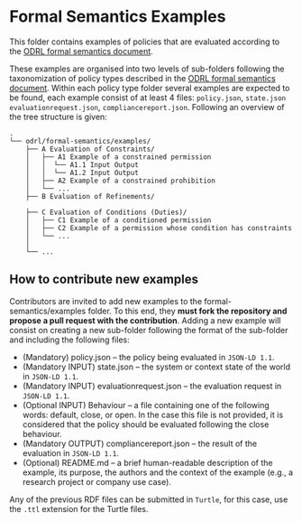 # Formal Semantics Examples

This folder contains examples of policies that are evaluated according to the [ODRL formal semantics document](https://w3c.github.io/odrl/formal-semantics/).

These examples are organised into two levels of sub-folders following the taxonomization of policy types described in the [ODRL formal semantics document](https://w3c.github.io/odrl/formal-semantics/). Within each policy type folder several examples are expected to be found, each example consist of at least 4 files: `policy.json`, `state.json` `evaluationrequest.json`, `compliancereport.json`. Following an overview of the tree structure is given: 

```console
.
└── odrl/formal-semantics/examples/
    ├── A Evaluation of Constraints/
    │   ├── A1 Example of a constrained permission
    │   │  └── A1.1 Input Output
    │   │  └── A1.2 Input Output   
    │   ├── A2 Example of a constrained prohibition
    │   └── ...
    ├── B Evaluation of Refinements/

    ├── C Evaluation of Conditions (Duties)/
    │   ├── C1 Example of a conditioned permission
    │   ├── C2 Example of a permission whose condition has constraints
    │   └── ...
    │
    └── ...
```

## How to contribute new examples

Contributors are invited to add new examples to the formal-semantics/examples folder. To this end, they **must fork the repository and propose a pull request with the contribution**. Adding a new example will consist on creating a new sub-folder following the format of the sub-folder and including the following files:

* (Mandatory) policy.json – the policy being evaluated in `JSON-LD 1.1`.
* (Mandatory INPUT) state.json – the system or context state of the world in `JSON-LD 1.1`.
* (Mandatory INPUT) evaluationrequest.json – the evaluation request in `JSON-LD 1.1`.
* (Optional INPUT) Behaviour – a file containing one of the following words: default, close, or open. In the case this file is not provided, it is considered that the policy should be evaluated following the close behaviour.
* (Mandatory OUTPUT) compliancereport.json – the result of the evaluation in `JSON-LD 1.1`.
* (Optional) README.md – a brief human-readable description of the example, its purpose, the authors and the context of the example (e.g., a research project or company use case).

Any of the previous RDF files can be submitted in `Turtle`, for this case, use the `.ttl` extension for the Turtle files.
